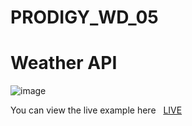 # PRODIGY_WD_05

<h1>Weather API</h1>

![image](https://github.com/HarshithKolaparthi/PRODIGY_WD_05/assets/142326882/3571cabd-3a6e-41de-99a1-1f2a2593a6aa)





<p>You can view the live example here &nbsp; <a href="https://harshithkolaparthi.github.io/PRODIGY_WD_05/">LIVE </a></p>
